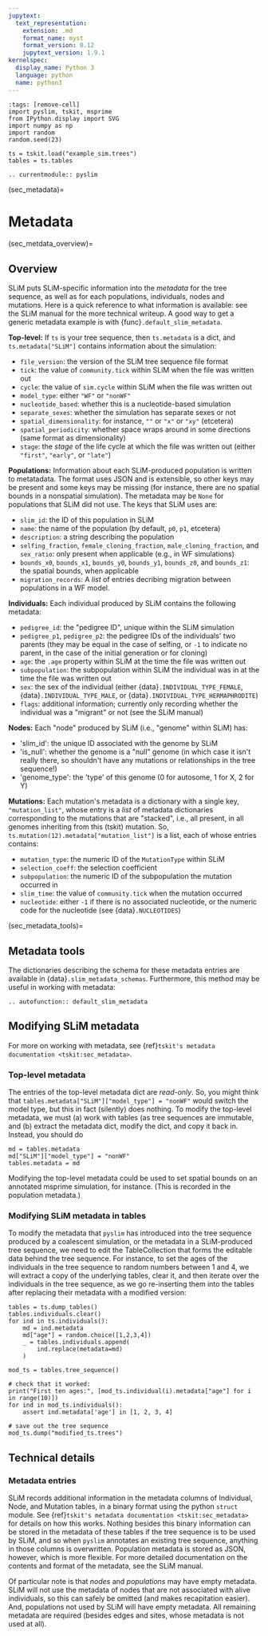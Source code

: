 ```yaml
---
jupytext:
  text_representation:
    extension: .md
    format_name: myst
    format_version: 0.12
    jupytext_version: 1.9.1
kernelspec:
  display_name: Python 3
  language: python
  name: python3
---
```


```{code-cell}
:tags: [remove-cell]
import pyslim, tskit, msprime
from IPython.display import SVG
import numpy as np
import random
random.seed(23)

ts = tskit.load("example_sim.trees")
tables = ts.tables
```

```{eval-rst}
.. currentmodule:: pyslim
```


(sec_metadata)=

# Metadata

(sec_metdata_overview)=

## Overview

SLiM puts SLiM-specific information into the *metadata* for the tree sequence,
as well as for each populations, individuals, nodes and mutations.
Here is a quick reference to what information is available:
see the SLiM manual for the more technical writeup.
A good way to get a generic metadata example is with {func}`.default_slim_metadata`.

**Top-level:**
If `ts` is your tree sequence, then `ts.metadata` is a dict,
and `ts.metadata["SLiM"]` contains information about the simulation:

- `file_version`: the version of the SLiM tree sequence file format
- `tick`: the value of `community.tick` within SLiM when the file was written out
- `cycle`: the value of `sim.cycle` within SLiM when the file was written out
- `model_type`: either `"WF"` or `"nonWF"`
- `nucleotide_based`: whether this is a nucleotide-based simulation
- `separate_sexes`: whether the simulation has separate sexes or not
- `spatial_dimensionality`: for instance, `""` or `"x"` or `"xy"` (etcetera)
- `spatial_periodicity`: whether space wraps around in some directions (same format as dimensionality)
- `stage`: the *stage* of the life cycle at which the file was written out (either `"first"`, `"early"`, or `"late"`)

**Populations:**
Information about each SLiM-produced population is written to metatadata.
The format uses JSON and is extensible, so other keys may be present
and some keys may be missing (for instance, there are no spatial bounds
in a nonspatial simulation). The metadata may be `None` for populations
that SLiM did not use. The keys that SLiM uses are:

- `slim_id`: the ID of this population in SLiM
- `name`: the name of the population (by default, `p0`, `p1`, etcetera)
- `description`: a string describing the population
- `selfing_fraction`, `female_cloning_fraction`, `male_cloning_fraction`, and `sex_ratio`: only present when applicable (e.g., in WF simulations)
- `bounds_x0`, `bounds_x1`, `bounds_y0`, `bounds_y1`, `bounds_z0`, and `bounds_z1`: the spatial bounds, when applicable
- `migration_records`: A *list* of entries decribing migration between populations in a WF model.

**Individuals:**
Each individual produced by SLiM contains the following metadata:

- `pedigree_id`: the "pedigree ID", unique within the SLiM simulation
- `pedigree_p1`, `pedigree_p2`: the pedigree IDs of the individuals' two
  parents (they may be equal in the case of selfing, or `-1` to indicate no
  parent, in the case of the initial generation or for cloning)
- `age`: the `.age` property within SLiM at the time the file was written out
- `subpopulation`: the subpopulation within SLiM the individual was in at the time the file was written out
- `sex`: the sex of the individual (either {data}`.INDIVIDUAL_TYPE_FEMALE`, {data}`.INDIVIDUAL_TYPE_MALE`, or {data}`.INDIVIDUAL_TYPE_HERMAPHRODITE`)
- `flags`: additional information; currently only recording whether the individual was a "migrant" or not (see the SLiM manual)

**Nodes:**
Each "node" produced by SLiM (i.e., "genome" within SLiM) has:

- 'slim_id': the unique ID associated with the genome by SLiM
- 'is_null': whether the genome is a "null" genome (in which case it isn't
  really there, so shouldn't have any mutations or relationships in the tree
  sequence!)
- 'genome_type': the 'type' of this genome (0 for autosome, 1 for X, 2 for Y)

**Mutations:**
Each mutation's metadata is a dictionary with a single key, `"mutation_list"`,
whose entry is a *list* of metadata dictionaries corresponding to the mutations that are "stacked",
i.e., all present, in all genomes inheriting from this (tskit) mutation.
So, `ts.mutation(12).metadata["mutation_list"]` is a list, each of whose entries contains:

- `mutation_type`: the numeric ID of the `MutationType` within SLiM
- `selection_coeff`: the selection coefficient
- `subpopulation`: the numeric ID of the subpopulation the mutation occurred in
- `slim_time`: the value of `community.tick` when the mutation occurred
- `nucleotide`: either `-1` if there is no associated nucleotide, or the numeric code for the nucleotide (see {data}`.NUCLEOTIDES`)


(sec_metadata_tools)=

## Metadata tools

The dictionaries describing the schema for these metadata entries
are available in {data}`.slim_metadata_schemas`.
Furthermore, this method may be useful in working with metadata:

```{eval-rst}
.. autofunction:: default_slim_metadata
```


## Modifying SLiM metadata
For more on working with metadata,
see {ref}`tskit's metadata documentation <tskit:sec_metadata>`.


### Top-level metadata

The entries of the top-level metadata dict are *read-only*.
So, you might think that
`tables.metadata["SLiM"]["model_type"] = "nonWF"`
would switch the model type,
but this in fact (silently) does nothing. To modify the top-level metadata,
we must (a) work with tables (as tree sequences are immutable, and (b)
extract the metadata dict, modify the dict, and copy it back in.
Instead, you should do
```{code-cell}
md = tables.metadata
md["SLiM"]["model_type"] = "nonWF"
tables.metadata = md
```
Modifying the top-level metadata
could be used to set spatial bounds on an annotated msprime simulation, for instance.
(This is recorded in the population metadata.)


### Modifying SLiM metadata in tables


To modify the metadata that ``pyslim`` has introduced into
the tree sequence produced by a coalescent simulation,
or the metadata in a SLiM-produced tree sequence,
we need to edit the TableCollection that forms the editable data behind the tree sequence.
For instance, to set the ages of the individuals in the tree sequence to random numbers between 1 and 4,
we will extract a copy of the underlying tables, clear it,
and then iterate over the individuals in the tree sequence,
as we go re-inserting them into the tables
after replacing their metadata with a modified version:

```{code-cell}
tables = ts.dump_tables()
tables.individuals.clear()
for ind in ts.individuals():
    md = ind.metadata
    md["age"] = random.choice([1,2,3,4])
    _ = tables.individuals.append(
        ind.replace(metadata=md)
    )

mod_ts = tables.tree_sequence()

# check that it worked:
print("First ten ages:", [mod_ts.individual(i).metadata["age"] for i in range(10)])
for ind in mod_ts.individuals():
    assert ind.metadata['age'] in [1, 2, 3, 4]

# save out the tree sequence
mod_ts.dump("modified_ts.trees")
```

## Technical details

### Metadata entries

SLiM records additional information in the metadata columns of Individual, Node, and Mutation tables,
in a binary format using the python ``struct`` module.
See {ref}`tskit's metadata documentation <tskit:sec_metadata>`
for details on how this works.
Nothing besides this binary information can be stored in the metadata of these tables if the tree sequence is to be used by SLiM,
and so when ``pyslim`` annotates an existing tree sequence, anything in those columns is overwritten.
Population metadata is stored as JSON, however, which is more flexible.
For more detailed documentation on the contents and format of the metadata, see the SLiM manual.

Of particular note is that *nodes* and *populations* may have empty metadata.
SLiM will not use the metadata of nodes that are not associated with alive individuals,
so this can safely be omitted (and makes recapitation easier).
And, populations not used by SLiM will have empty metadata.
All remaining metadata are required (besides edges and sites, whose metadata is not used at all).
